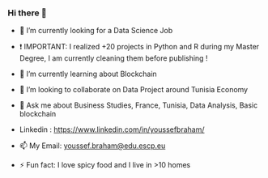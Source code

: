 ### Hi there 👋

- 🔭 I’m currently looking for a Data Science Job 
- ❗️ IMPORTANT: I realized +20 projects in Python and R during my Master Degree, I am currently cleaning them before publishing !

- 🌱 I’m currently learning about Blockchain
- 👯 I’m looking to collaborate on Data Project around Tunisia Economy
- 💬 Ask me about Business Studies, France, Tunisia, Data Analysis, Basic blockchain
- Linkedin : https://www.linkedin.com/in/youssefbraham/
- 📫 My Email: youssef.braham@edu.escp.eu
- ⚡ Fun fact: I love spicy food and I live in >10 homes

